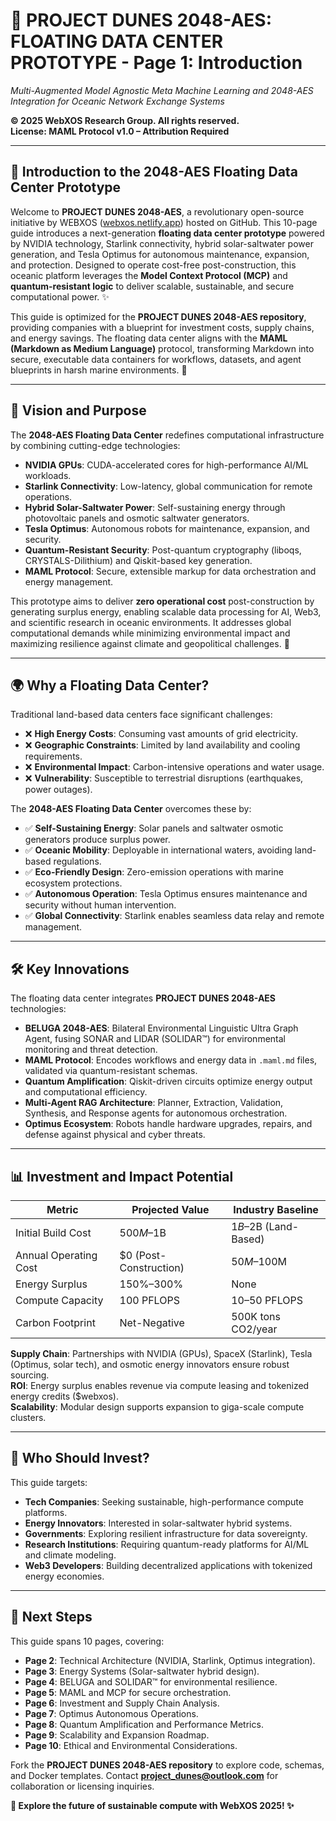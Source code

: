 # 🐪 **PROJECT DUNES 2048-AES: FLOATING DATA CENTER PROTOTYPE - Page 1: Introduction**

*Multi-Augmented Model Agnostic Meta Machine Learning and 2048-AES Integration for Oceanic Network Exchange Systems*

**© 2025 WebXOS Research Group. All rights reserved.**  
**License: MAML Protocol v1.0 – Attribution Required**

---

## 🌊 **Introduction to the 2048-AES Floating Data Center Prototype**

Welcome to **PROJECT DUNES 2048-AES**, a revolutionary open-source initiative by WEBXOS ([webxos.netlify.app](https://webxos.netlify.app)) hosted on GitHub. This 10-page guide introduces a next-generation **floating data center prototype** powered by NVIDIA technology, Starlink connectivity, hybrid solar-saltwater power generation, and Tesla Optimus for autonomous maintenance, expansion, and protection. Designed to operate cost-free post-construction, this oceanic platform leverages the **Model Context Protocol (MCP)** and **quantum-resistant logic** to deliver scalable, sustainable, and secure computational power. ✨

This guide is optimized for the **PROJECT DUNES 2048-AES repository**, providing companies with a blueprint for investment costs, supply chains, and energy savings. The floating data center aligns with the **MAML (Markdown as Medium Language)** protocol, transforming Markdown into secure, executable data containers for workflows, datasets, and agent blueprints in harsh marine environments. 🐪

---

## 🚀 **Vision and Purpose**

The **2048-AES Floating Data Center** redefines computational infrastructure by combining cutting-edge technologies:

- **NVIDIA GPUs**: CUDA-accelerated cores for high-performance AI/ML workloads.
- **Starlink Connectivity**: Low-latency, global communication for remote operations.
- **Hybrid Solar-Saltwater Power**: Self-sustaining energy through photovoltaic panels and osmotic saltwater generators.
- **Tesla Optimus**: Autonomous robots for maintenance, expansion, and security.
- **Quantum-Resistant Security**: Post-quantum cryptography (liboqs, CRYSTALS-Dilithium) and Qiskit-based key generation.
- **MAML Protocol**: Secure, extensible markup for data orchestration and energy management.

This prototype aims to deliver **zero operational cost** post-construction by generating surplus energy, enabling scalable data processing for AI, Web3, and scientific research in oceanic environments. It addresses global computational demands while minimizing environmental impact and maximizing resilience against climate and geopolitical challenges. 🌌

---

## 🌍 **Why a Floating Data Center?**

Traditional land-based data centers face significant challenges:

- ❌ **High Energy Costs**: Consuming vast amounts of grid electricity.
- ❌ **Geographic Constraints**: Limited by land availability and cooling requirements.
- ❌ **Environmental Impact**: Carbon-intensive operations and water usage.
- ❌ **Vulnerability**: Susceptible to terrestrial disruptions (earthquakes, power outages).

The **2048-AES Floating Data Center** overcomes these by:

- ✅ **Self-Sustaining Energy**: Solar panels and saltwater osmotic generators produce surplus power.
- ✅ **Oceanic Mobility**: Deployable in international waters, avoiding land-based regulations.
- ✅ **Eco-Friendly Design**: Zero-emission operations with marine ecosystem protections.
- ✅ **Autonomous Operation**: Tesla Optimus ensures maintenance and security without human intervention.
- ✅ **Global Connectivity**: Starlink enables seamless data relay and remote management.

---

## 🛠️ **Key Innovations**

The floating data center integrates **PROJECT DUNES 2048-AES** technologies:

- **BELUGA 2048-AES**: Bilateral Environmental Linguistic Ultra Graph Agent, fusing SONAR and LIDAR (SOLIDAR™) for environmental monitoring and threat detection.
- **MAML Protocol**: Encodes workflows and energy data in `.maml.md` files, validated via quantum-resistant schemas.
- **Quantum Amplification**: Qiskit-driven circuits optimize energy output and computational efficiency.
- **Multi-Agent RAG Architecture**: Planner, Extraction, Validation, Synthesis, and Response agents for autonomous orchestration.
- **Optimus Ecosystem**: Robots handle hardware upgrades, repairs, and defense against physical and cyber threats.

---

## 📊 **Investment and Impact Potential**

| Metric                  | Projected Value       | Industry Baseline   |
|-------------------------|-----------------------|--------------------|
| Initial Build Cost      | $500M–$1B            | $1B–$2B (Land-Based) |
| Annual Operating Cost   | $0 (Post-Construction) | $50M–$100M         |
| Energy Surplus          | 150%–300%            | None               |
| Compute Capacity        | 100 PFLOPS           | 10–50 PFLOPS       |
| Carbon Footprint        | Net-Negative          | 500K tons CO2/year |

**Supply Chain**: Partnerships with NVIDIA (GPUs), SpaceX (Starlink), Tesla (Optimus, solar tech), and osmotic energy innovators ensure robust sourcing.  
**ROI**: Energy surplus enables revenue via compute leasing and tokenized energy credits ($webxos).  
**Scalability**: Modular design supports expansion to giga-scale compute clusters.

---

## 🎯 **Who Should Invest?**

This guide targets:

- **Tech Companies**: Seeking sustainable, high-performance compute platforms.
- **Energy Innovators**: Interested in solar-saltwater hybrid systems.
- **Governments**: Exploring resilient infrastructure for data sovereignty.
- **Research Institutions**: Requiring quantum-ready platforms for AI/ML and climate modeling.
- **Web3 Developers**: Building decentralized applications with tokenized energy economies.

---

## 📜 **Next Steps**

This guide spans 10 pages, covering:

- **Page 2**: Technical Architecture (NVIDIA, Starlink, Optimus integration).
- **Page 3**: Energy Systems (Solar-saltwater hybrid design).
- **Page 4**: BELUGA and SOLIDAR™ for environmental resilience.
- **Page 5**: MAML and MCP for secure orchestration.
- **Page 6**: Investment and Supply Chain Analysis.
- **Page 7**: Optimus Autonomous Operations.
- **Page 8**: Quantum Amplification and Performance Metrics.
- **Page 9**: Scalability and Expansion Roadmap.
- **Page 10**: Ethical and Environmental Considerations.

Fork the **PROJECT DUNES 2048-AES repository** to explore code, schemas, and Docker templates. Contact **project_dunes@outlook.com** for collaboration or licensing inquiries.

**🐪 Explore the future of sustainable compute with WebXOS 2025! ✨**
